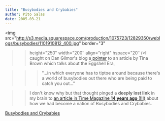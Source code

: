 ```yaml
---
title: "Busybodies and Crybabies"
author: Pito Salas
date: 2005-03-21
---
```


<img
src="http://s3.media.squarespace.com/production/1075723/12829350/weblogs/busybodies/1101910812_400.jpg"
border="3"

>>

>> height="250″ width="200″ align="right" hspace="20″ />I caught on Dan
Gilmor's blog a[
pointer](<http://dangillmor.typepad.com/dan_gillmor_on_grassroots/2005/03/hint_its_hyperb.html>)
to an article by Tina Brown which talks about the Eggshell Era,

>>

>>> "…in which everyone has to tiptoe around because there's a world of
busybodies out there who are being paid to catch you out…"

>>

>> I don't know why but that thought pinged a **deeply lost link** in my brain
to [an article in Time Magazine **14 years ago**
(!!!)](<http://www.time.com/time/archive/preview/0,10987,973582,00.html>)
about how we had become a nation of Busybodies and Crybabies.


[Busybodies and Crybabies](None)
